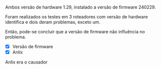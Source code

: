 
Ambos versão de hardware 1.29, instalado a versão de firmware 240229.

Foram realizados os testes em 3 roteadores com versão de hardware identifica e dois deram problemas, exceto um.

Então, pode-se concluir que a versão de firmware não influência no problema.

- [x] Versão de firmware
- [x] Anlix

Anlix era o causador